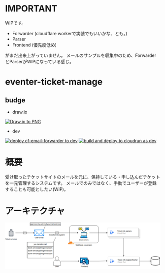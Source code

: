 # IMPORTANT

WIPです。
- Forwarder (cloudflare workerで実装でもいいかな、とも。)
- Parser
- Frontend (優先度低め)

がまだ出来上がっていません。
メールのサンプルを収集中のため、ForwarderとParserがWIPになっている感じ。


# eventer-ticket-manage

## budge

* draw.io

[![Draw.io to PNG](https://github.com/miutaku/eventer-ticket-manage/actions/workflows/drawio.yml/badge.svg)](https://github.com/miutaku/eventer-ticket-manage/actions/workflows/drawio.yml)

* dev

[![deploy cf-email-forwarder to dev](https://github.com/miutaku/eventer-ticket-manage/actions/workflows/dev.yml/badge.svg)](https://github.com/miutaku/eventer-ticket-manage/actions/workflows/deploy-cf-email-forwarder-dev.yml)
[![build and deploy to cloudrun as dev](https://github.com/miutaku/eventer-ticket-manage/actions/workflows/dev.yml/badge.svg)](https://github.com/miutaku/eventer-ticket-manage/actions/workflows/dev-cloudrun.yml)

# 概要

受け取ったチケットサイトのメールを元に、保持している・申し込んだチケットを一元管理するシステムです。
メールでのみではなく、手動でユーザーが登録することも可能としたい(WIP)。

# アーキテクチャ

![アーキテクチャ図](./infra-chart.png)
